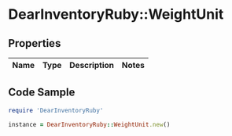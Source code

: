 # DearInventoryRuby::WeightUnit

## Properties

Name | Type | Description | Notes
------------ | ------------- | ------------- | -------------

## Code Sample

```ruby
require 'DearInventoryRuby'

instance = DearInventoryRuby::WeightUnit.new()
```


